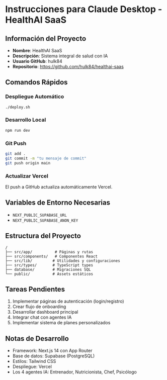 # Instrucciones para Claude Desktop - HealthAI SaaS

## Información del Proyecto
- **Nombre**: HealthAI SaaS
- **Descripción**: Sistema integral de salud con IA
- **Usuario GitHub**: hulk84
- **Repositorio**: https://github.com/hulk84/healthai-saas

## Comandos Rápidos

### Despliegue Automático
```bash
./deploy.sh
```

### Desarrollo Local
```bash
npm run dev
```

### Git Push
```bash
git add .
git commit -m "tu mensaje de commit"
git push origin main
```

### Actualizar Vercel
El push a GitHub actualiza automáticamente Vercel.

## Variables de Entorno Necesarias
- `NEXT_PUBLIC_SUPABASE_URL`
- `NEXT_PUBLIC_SUPABASE_ANON_KEY`

## Estructura del Proyecto
```
/
├── src/app/          # Páginas y rutas
├── src/components/   # Componentes React
├── src/lib/         # Utilidades y configuraciones
├── src/types/       # TypeScript types
├── database/        # Migraciones SQL
└── public/          # Assets estáticos
```

## Tareas Pendientes
1. Implementar páginas de autenticación (login/registro)
2. Crear flujo de onboarding
3. Desarrollar dashboard principal
4. Integrar chat con agentes IA
5. Implementar sistema de planes personalizados

## Notas de Desarrollo
- Framework: Next.js 14 con App Router
- Base de datos: Supabase (PostgreSQL)
- Estilos: Tailwind CSS
- Despliegue: Vercel
- Los 4 agentes IA: Entrenador, Nutricionista, Chef, Psicólogo